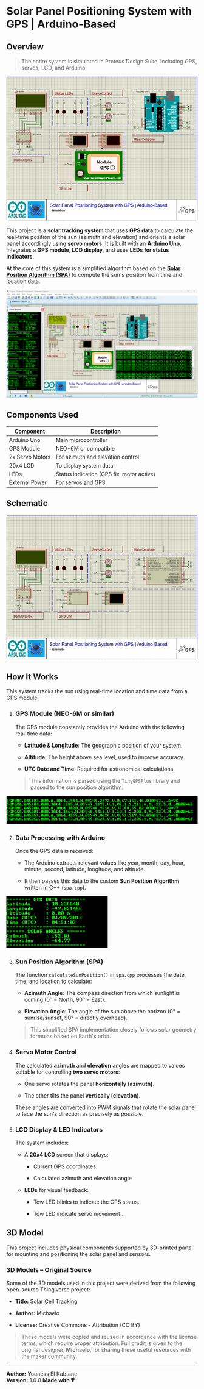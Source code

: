 ﻿# Solar Panel Positioning System with GPS | Arduino-Based

## Overview
> The entire system is simulated in Proteus Design Suite, including GPS, servos, LCD, and Arduino.

![Simulation](https://github.com/youness-el-kabtane/Solar-Panel-Positioning-System-with-GPS-Arduino-Based/blob/91e7d0451814cadda96cdbafb89b83d9f8f5630d/image/image1.png) 

This project is a **solar tracking system** that uses **GPS data** to calculate the real-time position of the sun (azimuth and elevation) and orients a solar panel accordingly using **servo motors**. It is built with an **Arduino Uno**, integrates a **GPS module**, **LCD display**, and uses **LEDs for status indicators**.

At the core of this system is a simplified algorithm based on the **[Solar Position Algorithm (SPA)](https://midcdmz.nrel.gov/spa/)** to compute the sun's position from time and location data.

![Simulation](https://github.com/youness-el-kabtane/Solar-Panel-Positioning-System-with-GPS-Arduino-Based/blob/35853b0ba3b8db147bef0a6d393176bcba101068/image/image2.png) 

## Components Used
| Component          | Description                               
|--------------------|------------------------------------------
| Arduino Uno        | Main microcontroller                      
| GPS Module         | NEO-6M or compatible                      
| 2x Servo Motors    | For azimuth and elevation control         
| 20x4 LCD           | To display system data                    
| LEDs               | Status indication (GPS fix, motor active) 
| External Power     | For servos and GPS                        

## Schematic 

![Schematic](https://github.com/youness-el-kabtane/Solar-Panel-Positioning-System-with-GPS-Arduino-Based/blob/35853b0ba3b8db147bef0a6d393176bcba101068/image/image5.png) 

## How It Works
This system tracks the sun using real-time location and time data from a GPS module. 

1.  ### GPS Module (NEO-6M or similar)
    
    The GPS module constantly provides the Arduino with the following real-time data:
    
    -   **Latitude & Longitude**: The geographic position of your system.
        
    -   **Altitude**: The height above sea level, used to improve accuracy.
        
    -   **UTC Date and Time**: Required for astronomical calculations.
        
    
    > This information is parsed using the `TinyGPSPlus` library and passed to the sun position algorithm.

![GPS Monitor](https://github.com/youness-el-kabtane/Solar-Panel-Positioning-System-with-GPS-Arduino-Based/blob/35853b0ba3b8db147bef0a6d393176bcba101068/image/image3.png) 

2.  ### Data Processing with Arduino
    
    Once the GPS data is received:
    
    -   The Arduino extracts relevant values like year, month, day, hour, minute, second, latitude, longitude, and altitude.
        
    -   It then passes this data to the custom **Sun Position Algorithm** written in C++ (`spa.cpp`).

![Serial Monitor](https://github.com/youness-el-kabtane/Solar-Panel-Positioning-System-with-GPS-Arduino-Based/blob/35853b0ba3b8db147bef0a6d393176bcba101068/image/image4.png) 
        
3.  ### Sun Position Algorithm (SPA)
    
    The function `calculateSunPosition()` in `spa.cpp` processes the date, time, and location to calculate:
    
    -   **Azimuth Angle**: The compass direction from which sunlight is coming (0° = North, 90° = East).
        
    -   **Elevation Angle**: The angle of the sun above the horizon (0° = sunrise/sunset, 90° = directly overhead).
       
    > This simplified SPA implementation closely follows solar geometry formulas based on Earth's orbit.
    
4.  ### Servo Motor Control
    
    The calculated **azimuth** and **elevation** angles are mapped to values suitable for controlling **two servo motors**:
    
    -   One servo rotates the panel **horizontally (azimuth)**.
        
    -   The other tilts the panel **vertically (elevation)**.
        
    These angles are converted into PWM signals that rotate the solar panel to face the sun's direction as precisely as possible.
    
5.  ### LCD Display & LED Indicators
    
    The system includes:
    
    -   A **20x4 LCD** screen that displays:
        
        -   Current GPS coordinates
            
        -   Calculated azimuth and elevation angle
            
    -   **LEDs** for visual feedback:
        
        -   Tow LED blinks to indicate the GPS status.
            
        -   Tow LED indicate servo movement .

## 3D Model 

This project includes physical components supported by 3D-printed parts for mounting and positioning the solar panel and sensors.

### 3D Models – Original Source

Some of the 3D models used in this project were derived from the following open-source Thingiverse project:

-   **Title:** [Solar Cell Tracking](https://www.thingiverse.com/thing:2939509/files)
    
-   **Author:** Michaelo
    
-   **License:** Creative Commons - Attribution (CC BY)
    

> These models were copied and reused in accordance with the license terms, which require proper attribution. Full credit is given to the original designer, **Michaelo**, for sharing these useful resources with the maker community.

----
**Author:** Youness El Kabtane  
**Version:** 1.0.0
**Made with 💗**
